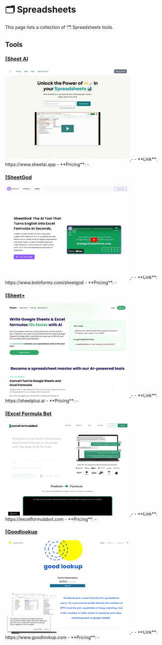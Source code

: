 # 🗂️ Spreadsheets

This page lists a collection of 🗂️ Spreadsheets tools.

## Tools

### [[Sheet AI](https://www.sheetai.app)
<a href="https://www.sheetai.app">
   <img src="media/Sheet AI.png" width="400" height="300">
</a>
-
- **Link**: https://www.sheetai.app
- **Pricing**: -

### [[SheetGod](https://www.boloforms.com/sheetgod)
<a href="https://www.boloforms.com/sheetgod">
   <img src="media/SheetGod.png" width="400" height="300">
</a>
-
- **Link**: https://www.boloforms.com/sheetgod
- **Pricing**: -

### [[Sheet+](https://sheetplus.ai)
<a href="https://sheetplus.ai">
   <img src="media/Sheet+.png" width="400" height="300">
</a>
-
- **Link**: https://sheetplus.ai
- **Pricing**: -

### [[Excel Formula Bot](https://excelformulabot.com)
<a href="https://excelformulabot.com">
   <img src="media/Excel Formula Bot.png" width="400" height="300">
</a>
-
- **Link**: https://excelformulabot.com
- **Pricing**: -

### [[Goodlookup](https://www.goodlookup.com)
<a href="https://www.goodlookup.com">
   <img src="media/Goodlookup.png" width="400" height="300">
</a>
-
- **Link**: https://www.goodlookup.com
- **Pricing**: -

